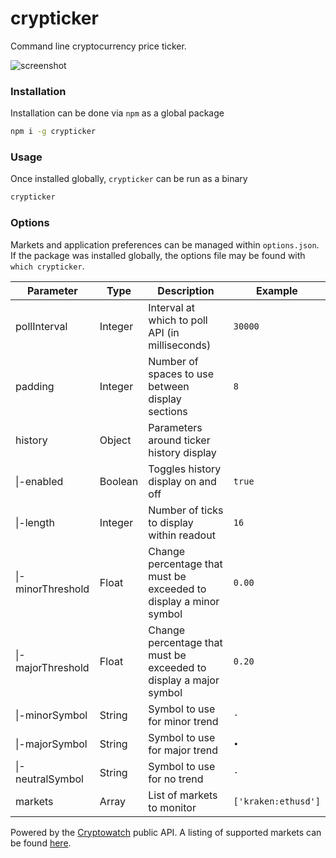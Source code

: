 # crypticker
Command line cryptocurrency price ticker.

![screenshot](https://github.com/sblaurock/crypticker/raw/master/screenshot.png "Example screenshot of ticker.")

### Installation
Installation can be done via `npm` as a global package
```bash
npm i -g crypticker
```

### Usage
Once installed globally, `crypticker` can be run as a binary
```bash
crypticker
```

### Options
Markets and application preferences can be managed within `options.json`. If the package was installed globally, the options file may be found with `which crypticker`.

| Parameter | Type | Description | Example |
| --- | --- | --- | --- |
| pollInterval | Integer | Interval at which to poll API (in milliseconds) | `30000` |
| padding | Integer | Number of spaces to use between display sections | `8` |
| history | Object | Parameters around ticker history display | |
| \|-enabled | Boolean | Toggles history display on and off | `true` |
| \|-length | Integer | Number of ticks to display within readout | `16` |
| \|-minorThreshold | Float | Change percentage that must be exceeded to display a minor symbol | `0.00` |
| \|-majorThreshold | Float | Change percentage that must be exceeded to display a major symbol | `0.20` |
| \|-minorSymbol | String | Symbol to use for minor trend | `⋅` |
| \|-majorSymbol | String | Symbol to use for major trend | `∙` |
| \|-neutralSymbol | String | Symbol to use for no trend | `⋅` |
| markets | Array | List of markets to monitor | `['kraken:ethusd']` |

Powered by the [Cryptowatch](https://cryptowat.ch/docs/api) public API. A listing of supported markets can be found [here](https://api.cryptowat.ch/markets).

